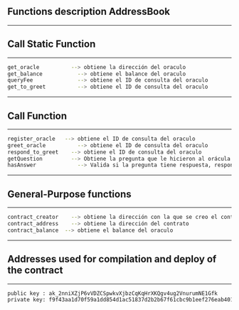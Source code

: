 ## Functions description AddressBook
******************************
## Call Static Function
******************************
```sh
get_oracle       	--> obtiene la dirección del oraculo
get_balance 		  --> obtiene el balance del oraculo
queryFee		      --> obtiene el ID de consulta del oraculo
get_to_greet		  --> obtiene el ID de consulta del oraculo
```
******************************
## Call Function
******************************
```sh
register_oracle	  --> obtiene el ID de consulta del oraculo
greet_oracle		  --> obtiene el ID de consulta del oraculo
respond_to_greet	--> obtiene el ID de consulta del oraculo
getQuestion		    --> Obtiene la pregunta que le hicieron al orácula según id. argumentos [OracleAddress, OracleID]
hasAnswer		      --> Valida si la pregunta tiene respuesta, respondiento un True o Falso. argumentos [OracleAddress, OracleID]
```
******************************
## General-Purpose functions
******************************
```sh
contract_creator	--> obtiene la dirección con la que se creo el contrato
contract_address	--> obtiene la dirección del contrato
contract_balance  --> obtiene el balance del oraculo
```
******************************
## Addresses used for compilation and deploy of the contract
******************************
```sh
public key : ak_2nniXZjP6vVDZCSpwkvXjbzCqKqHrXKQgv4ug2VnurumNE1Gfk
private key: f9f43aa1d70f59a1dd854d1ac51837d2b2b67f61cbc9b1eef276eab40147e6e8eba9f018046338e2a873dc3d0cdb75cc087906198fe629f9d9a1712f3ddf2d3b
```
